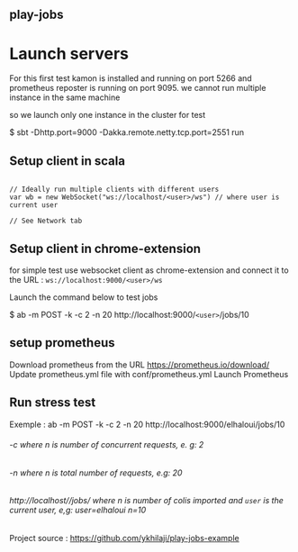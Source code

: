 ## play-jobs

# Launch servers

For this first test kamon is installed and running on port 5266 and prometheus reposter is running on port  9095.
we cannot run multiple instance in the same machine

so we launch only one instance in the cluster for test

 $ sbt -Dhttp.port=9000 -Dakka.remote.netty.tcp.port=2551 run


## Setup client in scala

```

// Ideally run multiple clients with different users
var wb = new WebSocket("ws://localhost/<user>/ws") // where user is current user

// See Network tab

```

## Setup client in chrome-extension

for simple test use websocket client as chrome-extension  and connect it to the URL :
 ```ws://localhost:9000/<user>/ws```
 
 Launch the command below to test jobs


$ ab -m POST -k -c 2 -n 20 http://localhost:9000/`<user>`/jobs/10


## setup prometheus

Download prometheus from the URL https://prometheus.io/download/
Update prometheus.yml file with conf/prometheus.yml
Launch Prometheus


## Run stress test

Exemple : ab -m POST -k -c 2 -n 20 http://localhost:9000/elhaloui/jobs/10

###### -c <n> where n is number of concurrent requests, e. g: 2
###### -n <n> where n is total number of requests, e.g: 20
###### http://localhost/<user>/jobs/<n> where n is number of colis imported and `user` is the current user, e,g: user=elhaloui n=10


Project source : https://github.com/ykhilaji/play-jobs-example

